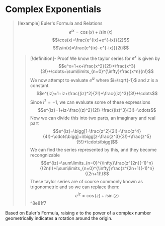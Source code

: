 # Complex Exponentials

>[!example] Euler's Formula and Relations
>$$e^{ix}=\cos(x)+i\sin(x)$$
>$$\cos(x)=\frac{e^{ix}+e^{-ix}}{2}$$
>$$\sin(x)=\frac{e^{ix}-e^{-ix}}{2i}$$
>>[!definition]- Proof
>>We know the taylor series for $e^x$ is given by
>>$$e^x=1+x+\frac{x^2}{2!}+\frac{x^3}{3!}+\cdots=\sum\limits_{n=0}^{\infty}\frac{x^n}{n!}$$
>>We now attempt to evaluate $e^{iz}$ where $i=\sqrt{-1}$ and $z$ is a constant.
>>$$e^{iz}=1+iz+\frac{(iz)^2}{2!}+\frac{(iz)^3}{3!}+\cdots$$
>>Since $i^2=-1$, we can evaluate some of these expressions
>>$$e^{iz}=1+iz-\frac{(z)^2}{2!}-\frac{(iz)^3}{3!}+\cdots$$
>>Now we can divide this into two parts, an imaginary and real part
>>$$e^{iz}=\bigg[1-\frac{z^2}{2!}+\frac{z^4}{4!}+\cdots\bigg]+i\bigg[z-\frac{z^3}{3!}+\frac{z^5}{5!}+\cdots\bigg]$$
>>We can find the series represented by this, and they become recongnizable
>>$$e^{iz}=\sum\limits_{n=0}^{\infty}\frac{z^{2n}(-1)^n}{(2n)!}+i\sum\limits_{n=0}^{\infty}\frac{z^{2n+1}(-1)^n}{(2n+1)!}$$
>>These taylor series are of course commonly known as trigonometric and so we can replace them:
>>$$e^{iz}=\cos{(z)}+i\sin{(z)}$$
^8e81f7

Based on Euler's Formula, raising $e$ to the power of a complex number geometrically indicates a rotation around the origin. 
